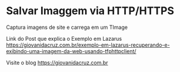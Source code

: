 # Salvar Imaggem via HTTP/HTTPS
Captura imagens de site e carrega em um TImage

Link do Post que explica o Exemplo em Lazarus
https://giovanidacruz.com.br/exemplo-em-lazarus-recuperando-e-exibindo-uma-imagem-da-web-usando-tfphttpclient/

Visite o blog https://giovanidacruz.com.br
